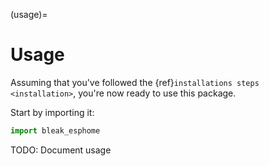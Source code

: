 (usage)=

# Usage

Assuming that you've followed the {ref}`installations steps <installation>`, you're now ready to use this package.

Start by importing it:

```python
import bleak_esphome
```

TODO: Document usage
